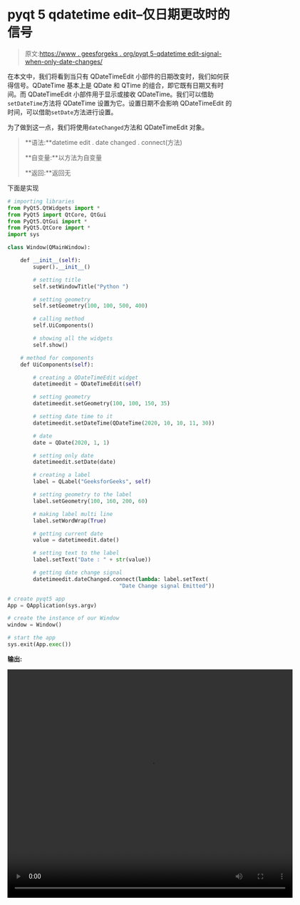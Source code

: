 # pyqt 5 qdatetime edit–仅日期更改时的信号

> 原文:[https://www . geesforgeks . org/pyqt 5-qdatetime edit-signal-when-only-date-changes/](https://www.geeksforgeeks.org/pyqt5-qdatetimeedit-signal-when-only-date-changes/)

在本文中，我们将看到当只有 QDateTimeEdit 小部件的日期改变时，我们如何获得信号。QDateTime 基本上是 QDate 和 QTime 的组合，即它既有日期又有时间。而 QDateTimeEdit 小部件用于显示或接收 QDateTime。我们可以借助`setDateTime`方法将 QDateTime 设置为它。设置日期不会影响 QDateTimeEdit 的时间，可以借助`setDate`方法进行设置。

为了做到这一点，我们将使用`dateChanged`方法和 QDateTimeEdit 对象。

> **语法:**datetime edit . date changed . connect(方法)
> 
> **自变量:**以方法为自变量
> 
> **返回:**返回无

下面是实现

```py
# importing libraries
from PyQt5.QtWidgets import * 
from PyQt5 import QtCore, QtGui
from PyQt5.QtGui import * 
from PyQt5.QtCore import * 
import sys

class Window(QMainWindow):

    def __init__(self):
        super().__init__()

        # setting title
        self.setWindowTitle("Python ")

        # setting geometry
        self.setGeometry(100, 100, 500, 400)

        # calling method
        self.UiComponents()

        # showing all the widgets
        self.show()

    # method for components
    def UiComponents(self):

        # creating a QDateTimeEdit widget
        datetimeedit = QDateTimeEdit(self)

        # setting geometry
        datetimeedit.setGeometry(100, 100, 150, 35)

        # setting date time to it
        datetimeedit.setDateTime(QDateTime(2020, 10, 10, 11, 30))

        # date
        date = QDate(2020, 1, 1)

        # setting only date
        datetimeedit.setDate(date)

        # creating a label
        label = QLabel("GeeksforGeeks", self)

        # setting geometry to the label
        label.setGeometry(100, 160, 200, 60)

        # making label multi line
        label.setWordWrap(True)

        # getting current date
        value = datetimeedit.date()

        # setting text to the label
        label.setText("Date : " + str(value))

        # getting date change signal
        datetimeedit.dateChanged.connect(lambda: label.setText(
                                   "Date Change signal Emitted"))

# create pyqt5 app
App = QApplication(sys.argv)

# create the instance of our Window
window = Window()

# start the app
sys.exit(App.exec())
```

**输出:**

<video class="wp-video-shortcode" id="video-451331-1" width="640" height="512" preload="metadata" controls=""><source type="video/mp4" src="https://media.geeksforgeeks.org/wp-content/uploads/20200711013303/Python-2020-07-11-01-32-35.mp4?_=1">[https://media.geeksforgeeks.org/wp-content/uploads/20200711013303/Python-2020-07-11-01-32-35.mp4](https://media.geeksforgeeks.org/wp-content/uploads/20200711013303/Python-2020-07-11-01-32-35.mp4)</video>